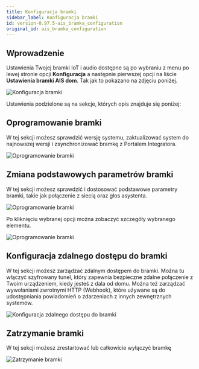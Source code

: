 ```yaml
---
title: Konfiguracja bramki
sidebar_label: Konfiguracja bramki
id: version-0.97.5-ais_bramka_configuration
original_id: ais_bramka_configuration
---
```


## Wprowadzenie

Ustawienia Twojej bramki IoT i audio dostępne są po wybraniu z menu po lewej stronie opcji **Konfiguracja** a następnie pierwszej opcji na liście **Ustawienia bramki AIS dom**. 
Tak jak to pokazano na zdjęciu poniżej.

![Konfiguracja bramki](/AIS-docs/img/en/bramka/go_to_config_gate.png)


Ustawienia podzielone są na sekcje, których opis znajduje się poniżej:

## Oprogramowanie bramki

W tej sekcji możesz sprawdzić wersję systemu, zaktualizować system do najnowszej wersji i zsynchronizować bramkę z Portalem Integratora.

![Oprogramowanie bramki](/AIS-docs/img/en/bramka/config_ais_dom_section1.png)


## Zmiana podstawowych parametrów bramki

W tej sekcji możesz sprawdzić i dostosować podstawowe parametry bramki, takie jak połączenie z siecią oraz głos asystenta.

![Oprogramowanie bramki](/AIS-docs/img/en/bramka/config_ais_dom_section2.png)

Po kliknięciu wybranej opcji można zobaczyć szczegóły wybranego elementu.

![Oprogramowanie bramki](/AIS-docs/img/en/bramka/config_ais_dom_section2_2.png)

## Konfiguracja zdalnego dostępu do bramki

W tej sekcji możesz zarządzać zdalnym dostępem do bramki. Można tu włączyć szyfrowany tunel, który zapewnia bezpieczne zdalne połączenie z Twoim urządzeniem, kiedy jesteś z dala od domu.
Można też zarządzać wywołaniami zwrotnymi HTTP (Webhook), które używane są do udostępniania powiadomień o zdarzeniach z innych zewnętrznych systemów.


![Konfiguracja zdalnego dostępu do bramki](/AIS-docs/img/en/bramka/config_ais_dom_section3.png)


## Zatrzymanie bramki

W tej sekcji możesz zrestartować lub całkowicie wyłączyć bramkę

![Zatrzymanie bramki](/AIS-docs/img/en/bramka/config_ais_dom_section4.png)
